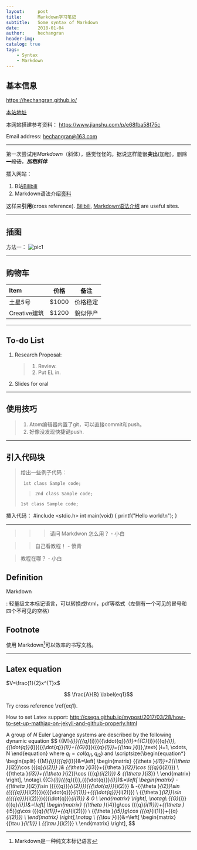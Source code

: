 ```yaml
---
layout:     post
title:      Markdown学习笔记
subtitle:   Some syntax of Markdown
date:       2018-01-04
author:     hechangran
header-img:
catalog: true
tags:
    - Syntax
    - Markdown
---
```


## 基本信息
<https://hechangran.github.io/>

[本站地址](https://hechangran.github.io/ "Page")

本网站搭建参考资料：
<https://www.jianshu.com/p/e68fba58f75c>

Email address:
<hechangran@163.com>

---

第一次尝试用*Markdown*（斜体），感觉怪怪的。据说这样能很**突出**(加粗)。删除~~一段话~~，***加粗斜体***

插入网站：
1. B站[Bilibili](https://www.bilibili.com/ "FA♂")
2. Markdown语法介绍[资料](http://blog.leanote.com/post/freewalk/Markdown-%E8%AF%AD%E6%B3%95%E6%89%8B%E5%86%8C)


这样来**引用**(cross reference).
[Bilibili][1], [Markdown语法介绍][2] are useful sites.

[1]:https://www.bilibili.com/ "B站"

[2]:http://blog.leanote.com/post/freewalk/Markdown-%E8%AF%AD%E6%B3%95%E6%89%8B%E5%86%8C "Markdown语法介绍"

---

## 插图
方法一：
![pic1](https://ws1.sinaimg.cn/large/44ba9bf8gy1fnhlgcs9jij23v92kyb2j.jpg "叉烧")


---
## 购物车

Item       | 价格      |备注
:--------  | :---:     | :---:
 土星5号    | $1000     | 价格稳定
 Creative建筑    | $1200 | 貌似停产

---
## To-do List
1.  Research Proposal:
    > 1. Review.
    > 2. Put EL in.

2. Slides for oral

---
## 使用技巧

> 1. Atom编辑器内置了git，可以直接commit和push。
> 2. 好像没发现快捷键push.

---
## 引入代码块
> 给出一些例子代码：
>
>      1st class Sample code;
>
> >     2nd class Sample code;
>
>     1st class Sample code;

插入代码：
    #include <stdio.h>
    int main(void)
    {
        printf("Hello world\n");
    }



---
>>> 请问 Markdwon 怎么用？ - 小白

>> 自己看教程！ - 愤青

> 教程在哪？ - 小白




## Definition

Markdown

:    轻量级文本标记语言，可以转换成html，pdf等格式（左侧有一个可见的冒号和四个不可见的空格）





## Footnote

使用 Markdown[^1]可以效率的书写文档。

[^1]:Markdown是一种纯文本标记语言

---
## Latex equation
$V=\frac{1}{2}x^{T}x$

$$ \frac{A}{B} \label{eq1}$$

Try cross reference \ref{eq1}.

How to set Latex support:
<http://csega.github.io/mypost/2017/03/28/how-to-set-up-mathjax-on-jekyll-and-github-properly.html>



A group of $N$ Euler Lagrange systems are described by the following dynamic equation
$$
{{M}_{i}}({{q}_{i}}){{\ddot{q}}_{i}}+{{C}_{i}}({{q}_{i}},{{\dot{q}}_{i}}){{\dot{q}}_{i}}+{{G}_{i}}({{q}_{i}})={{\tau }_{i}},\text{ }i=1, \cdots, N
\end{equation}
where $q_{i}=col(q_{i1}, q_{i2})$ and
 \scriptsize{\begin{equation*}
 	\begin{split}
	{{M}_{i}}({{q}_{i}})&=\left[ \begin{matrix}
	{{\theta }_{i1}}+2{{\theta }_{i2}}\cos ({{q}_{i(2)}} )& {{\theta }_{i3}}+{{\theta }_{i2}}\cos ({{q}_{i(2)}})  \\
	{{\theta }_{i3}}+{{\theta }_{i2}}\cos ({{q}_{i(2)}}) & {{\theta }_{i3}}  \\
	\end{matrix} \right], \notag\\
	{{C}_{i}}({{q}_{i}},{{{\dot{q}}}_{i}})&=\left[ \begin{matrix}
	-{{\theta }_{i2}}\sin ({{{{q}}}_{i(2)}}){{{\dot{q}}}_{i(2)}} & -{{\theta }_{i2}}\sin ({{{{q}}}_{i(2)}})({{{\dot{q}}}_{i(1)}}+{{{\dot{q}}}_{i(2)}})  \\
	{{\theta }_{i2}}\sin ({{{{q}}}_{i(2)}}){{{\dot{q}}}_{i(1)}} & 0  \\
	\end{matrix} \right], \notag\\
	{{G}_{i}}({{q}_{i}})&=\left[ \begin{matrix}
	{{\theta }_{i4}}g\cos ({{q}_{i(1)}})+{{\theta }_{i5}}g\cos ({{q}_{i(1)}}+{{q}_{i(2)}})  \\
	{{\theta }_{i5}}g\cos ({{q}_{i(1)}}+{{q}_{i(2)}})  \\
	\end{matrix} \right],\notag \\
	{{\tau }_{i}}&=\left[ \begin{matrix}
	{{\tau }_{i(1)}}  \\
	{{\tau }_{i(2)}}  \\
	\end{matrix} \right],
$$
